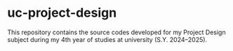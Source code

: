 # uc-project-design
This repository contains the source codes developed for my Project Design subject during my 4th year of studies at university (S.Y. 2024–2025).
